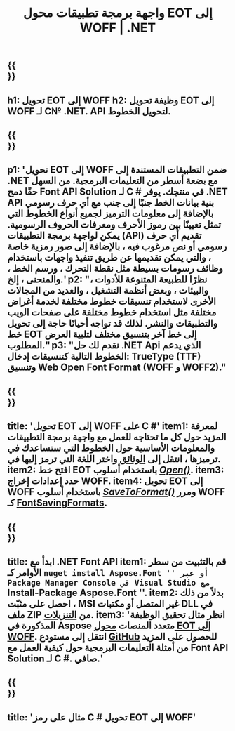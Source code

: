 ﻿---
translation: true
template: /_templates/conversion-child-net.md
title: واجهة برمجة تطبيقات محول EOT إلى WOFF | .NET
description: تحويل EOT إلى WOFF باستخدام .NET API على Windows. ادمج وظيفة تحويل خط EOT الأصلية مع WOFF في الحل الخاص بك.
keywords: eot إلى woff api ، حل eot2woff ، eot إلى woff net
url: /net/conversion/eot-to-woff/
family: font
platformtag: net
feature: conversion
otherformats: TTF WOFF2
---

{{<section banner>}}
---
h1: تحويل EOT إلى WOFF
h2: وظيفة تحويل EOT إلى WOFF لـ C№ .NET. API لتحويل الخطوط.
---

{{<section overview>}}
---
p1: 'تحويل EOT إلى WOFF ضمن التطبيقات المستندة إلى .NET مع بضعة أسطر من التعليمات البرمجية. من السهل حقًا دمج Font API Solution لـ С # في منتجك. يوفر .NET API بنية بيانات الخط جنبًا إلى جنب مع أي حرف رسومي بالإضافة إلى معلومات الترميز لجميع أنواع الخطوط التي تمثل تعيينًا بين رموز الأحرف ومعرفات الحروف الرسومية. يمكن لواجهة برمجة التطبيقات (API) تقديم أي حرف رسومي أو نص مرغوب فيه ، بالإضافة إلى صور رمزية خاصة ، والتي يمكن تقديمها عن طريق تنفيذ واجهات باستخدام وظائف رسومات بسيطة مثل نقطة التحرك ، ورسم الخط ، والمنحنى ، إلخ.'
p2: "نظرًا للطبيعة المتنوعة للأدوات ، والبيئات ، وبعض أنظمة التشغيل ، والعديد من المجالات الأخرى لاستخدام تنسيقات خطوط مختلفة لخدمة أغراض مختلفة مثل استخدام خطوط مختلفة على صفحات الويب والتطبيقات والنشر. لذلك قد تواجه أحيانًا حاجة إلى تحويل خط EOT إلى خط آخر بتنسيق مختلف لتلبية العرض المطلوب."
p3: "نقدم لك حل .NET Api الذي يدعم الخطوط التالية كتنسيقات إدخال: TrueType (TTF) وتنسيق Web Open Font Format (WOFF و WOFF2)."
---

{{<section feature1>}}
---
title: 'تحويل EOT إلى WOFF على C #'
item1: لمعرفة المزيد حول كل ما تحتاجه للعمل مع واجهة برمجة التطبيقات والمعلومات الأساسية حول الخطوط التي ستساعدك في ترميزها ، انتقل إلى [الوثائق](https://docs.aspose.com/font/) واختر اللغة التي ترمز إليها في.
item2: افتح خط EOT باستخدام أسلوب  [*Open()*](https://reference.aspose.com/font/net/aspose.font/font/methods/open/index).
item3: حدد إعدادات إخراج WOFF.
item4: تحويل EOT إلى WOFF باستخدام أسلوب [*SaveToFormat()*](https://reference.aspose.com/font/net/aspose.font/font/methods/savetoformat) ومرر WOFF كـ [FontSavingFormats](https://reference.aspose.com/font/net/aspose.font/fontsavingformats).
---

{{<section feature2>}}
---
title: ابدأ مع .NET Font API
item1: قم بالتثبيت من سطر الأوامر كـ `` nuget install Aspose.Font '' أو عبر Package Manager Console في Visual Studio مع `` Install-Package Aspose.Font ''.
item2: بدلاً من ذلك ، احصل على مثبّت MSI غير المتصل أو مكتبات DLL في ملف ZIP من [التنزيلات](https://downloads.aspose.com/font/net).
item3: 'انظر مثال تحقيق الوظيفة المذكورة في Aspose متعدد المنصات [محول EOT إلى WOFF](https://products.aspose.app/font/conversion/eot-to-woff). انتقل إلى مستودع [GitHub](https://github.com/aspose-font/Aspose.Font-Documentation/tree/master/net-examples) للحصول على المزيد من أمثلة التعليمات البرمجية حول كيفية العمل مع Font API Solution لـ C #. صافي.'
---

{{<section codeexample>}}
---
title: 'مثال على رمز C # تحويل EOT إلى WOFF'
---